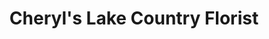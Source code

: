 ---
title: "Cheryl's Lake Country Florist"
url: /mineola/cheryls-lake-country-florist/
shop: florist
---